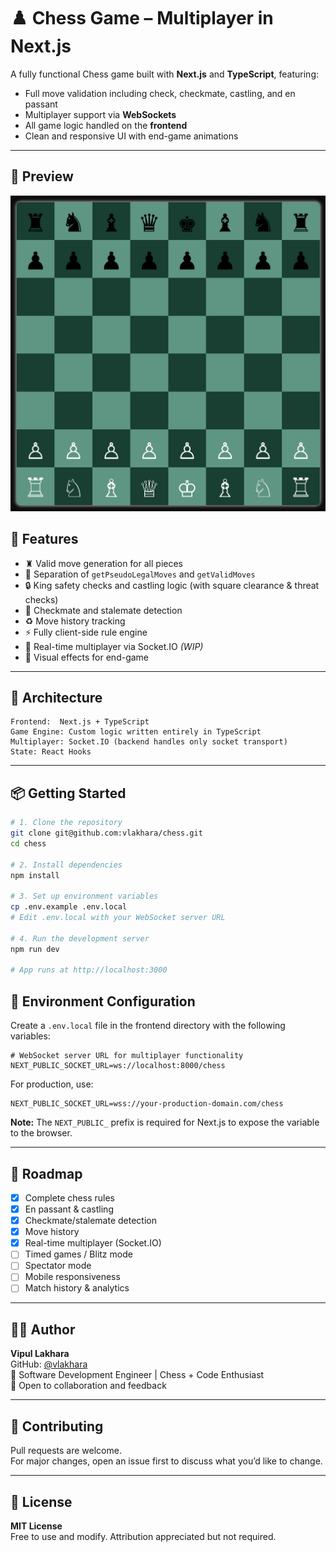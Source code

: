 # ♟️ Chess Game – Multiplayer in Next.js

A fully functional Chess game built with **Next.js** and **TypeScript**, featuring:

- Full move validation including check, checkmate, castling, and en passant  
- Multiplayer support via **WebSockets**  
- All game logic handled on the **frontend**  
- Clean and responsive UI with end-game animations

---

## 📸 Preview

![Chess Game Screenshot](./public/chess-preview.png)

## 🚀 Features

- ♜ Valid move generation for all pieces  
- 🧠 Separation of `getPseudoLegalMoves` and `getValidMoves`  
- 🔒 King safety checks and castling logic (with square clearance & threat checks)  
- 🏁 Checkmate and stalemate detection  
- ♻️ Move history tracking  
- ⚡ Fully client-side rule engine  
- 🔌 Real-time multiplayer via Socket.IO *(WIP)*  
- 🎨 Visual effects for end-game  

---

## 🧠 Architecture

```
Frontend:  Next.js + TypeScript  
Game Engine: Custom logic written entirely in TypeScript  
Multiplayer: Socket.IO (backend handles only socket transport)  
State: React Hooks  
```

---

## 📦 Getting Started

```bash
# 1. Clone the repository
git clone git@github.com:vlakhara/chess.git
cd chess

# 2. Install dependencies
npm install

# 3. Set up environment variables
cp .env.example .env.local
# Edit .env.local with your WebSocket server URL

# 4. Run the development server
npm run dev

# App runs at http://localhost:3000
```

## 🔧 Environment Configuration

Create a `.env.local` file in the frontend directory with the following variables:

```env
# WebSocket server URL for multiplayer functionality
NEXT_PUBLIC_SOCKET_URL=ws://localhost:8000/chess
```

For production, use:
```env
NEXT_PUBLIC_SOCKET_URL=wss://your-production-domain.com/chess
```

**Note:** The `NEXT_PUBLIC_` prefix is required for Next.js to expose the variable to the browser.

---

## 📅 Roadmap

- [x] Complete chess rules  
- [x] En passant & castling  
- [x] Checkmate/stalemate detection  
- [x] Move history  
- [x] Real-time multiplayer (Socket.IO)  
- [ ] Timed games / Blitz mode  
- [ ] Spectator mode  
- [ ] Mobile responsiveness  
- [ ] Match history & analytics  

---

## 🧑‍💻 Author

**Vipul Lakhara**  
GitHub: [@vlakhara](https://github.com/vlakhara)  
💼 Software Development Engineer | Chess + Code Enthusiast  
💬 Open to collaboration and feedback

---

## 🤝 Contributing

Pull requests are welcome.  
For major changes, open an issue first to discuss what you’d like to change.

---

## 📄 License

**MIT License**  
Free to use and modify. Attribution appreciated but not required.
